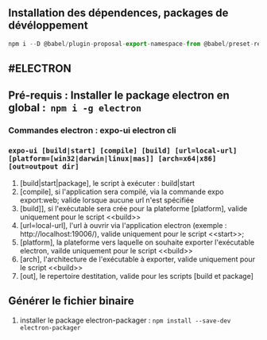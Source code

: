 ## Installation des dépendences, packages de dévéloppement

```javascript
npm i --D @babel/plugin-proposal-export-namespace-from @babel/preset-react babel-plugin-inline-dotenv babel-plugin-module-resolver babel-plugin-transform-inline-environment-variables @expo/metro-config @expo/webpack-config
```

## **#ELECTRON**

## Pré-requis : Installer le package electron en global :  `npm i -g electron`

### **Commandes electron : expo-ui electron cli**

### `expo-ui [build|start] [compile] [build] [url=local-url] [platform=[win32|darwin|linux|mas]] [arch=x64|x86] [out=outpout dir]`

1.  \[build|start|package\], le script à exécuter : build|start
2.  \[compile\], si l'application sera compilé, via la commande expo export:web; valide lorsque aucune url n'est spécifiée
3.  \[build\]\], si l'exécutable sera crée pour la plateforme \[platform\], valide uniquement pour le script \<\<build>>
4.  \[url=local-url\], l'url à ouvrir via l'application electron (exemple : http://localhost:19006/), valide uniquement pour le script \<\<start>>;
5.  \[platform\], la plateforme vers laquelle on souhaite exporter l'exécutable electron, vailde uniquement pour le script \<\<build>>
6.  \[arch\], l'architecture de l'exécutable à exporter, valide uniquement pour le script \<\<build>>
7.  \[out\], le repertoire destitation, valide pour les scripts \[build et package\]

## **Générer le fichier binaire**

1.  installer le package electron-packager : `npm install --save-dev electron-packager`
